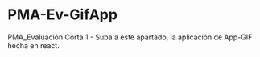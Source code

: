 # PMA-Ev-GifApp
PMA_Evaluación Corta 1 - Suba a este apartado, la aplicación de App-GIF hecha en react.
